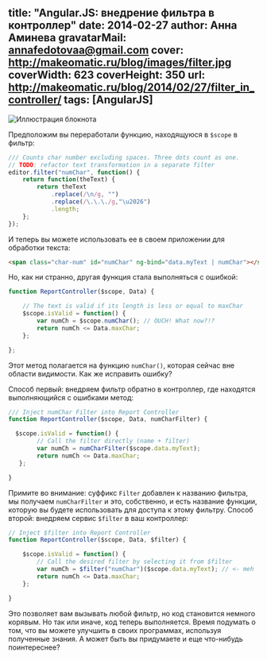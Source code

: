 title: "Angular.JS: внедрение фильтра в контроллер"
date: 2014-02-27
author: Анна Аминева
gravatarMail: annafedotovaa@gmail.com
cover: http://makeomatic.ru/blog/images/filter.jpg
coverWidth: 623
coverHeight: 350
url: http://makeomatic.ru/blog/2014/02/27/filter_in_controller/
tags: [AngularJS]
---
![Иллюстрация блокнота](/blog/images/filter.jpg)

Предположим вы переработали функцию, находящуюся в `$scope` в фильтр:

```javascript
/// Counts char number excluding spaces. Three dots count as one.
// TODO: refactor text transformation in a separate filter
editor.filter("numChar", function() {
    return function(theText) {
        return theText
            .replace(/\n/g, "")
            .replace(/\.\.\./g,"\u2026")
            .length;
    };
});
```

<!-- more -->

И теперь вы можете использовать ее в своем приложении для обработки текста:

```html
<span class="char-num" id="numChar" ng-bind="data.myText | numChar"></span>
```

Но, как ни странно, другая функция стала выполняться с ошибкой:

```javascript
function ReportController($scope, Data) {

    // The text is valid if its length is less or equal to maxChar
    $scope.isValid = function() {
        var numCh = $scope.numChar(); // OUCH! What now?!?
        return numCh <= Data.maxChar;
    };

};
```

Этот метод полагается на функцию `numChar()`, которая сейчас вне области видимости.
Как же исправить ошибку?

Способ первый: внедряем фильтр обратно в контроллер, где находятся выполняющийся с ошибками метод:

```javascript
/// Inject numChar Filter into Report Controller
function ReportController($scope, Data, numCharFilter) {

  $scope.isValid = function() {
        // Call the filter directly (name + filter)
        var numCh = numCharFilter($scope.data.myText);
        return numCh <= Data.maxChar;
   };

}
```

Примите во внимание: суффикс `Filter` добавлен к названию фильтра, мы получаем `numCharFilter` и это, собственно, и есть название функции, которую вы будете использовать для доступа к этому фильтру.
Способ второй: внедряем сервис `$filter` в ваш контроллер:

```javascript
// Inject $filter into Report Controller
function ReportController($scope, Data, $filter) {

    $scope.isValid = function() {
        // Call the desired filter by selecting it from $filter
        var numCh = $filter("numChar")($scope.data.myText); // <- meh
        return numCh <= Data.maxChar;
    };

}
```

Это позволяет вам вызывать любой фильтр, но код становится немного корявым.
Но так или иначе, код теперь выполняется. Время подумать о том, что вы можете улучшить в своих программах, используя полученные знания. А может быть вы придумаете и еще что-нибудь поинтереснее?
